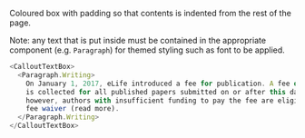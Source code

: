 Coloured box with padding so that contents is indented from the rest of the page.

Note: any text that is put inside must be contained in the appropriate component (e.g. `Paragraph`) for themed styling such as font to be applied.

```js
<CalloutTextBox>
  <Paragraph.Writing>
    On January 1, 2017, eLife introduced a fee for publication. A fee of $2,500*
    is collected for all published papers submitted on or after this date;
    however, authors with insufficient funding to pay the fee are eligible for a
    fee waiver (read more).
  </Paragraph.Writing>
</CalloutTextBox>
```
